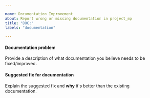 ```yaml
---

name: Documentation Improvement
about: Report wrong or missing documentation in project_mp
title: "DOC:"
labels: "documentation"

---
```


#### Documentation problem

Provide a description of what documentation you believe needs to be fixed/improved.

#### Suggested fix for documentation

Explain the suggested fix and **why** it's better than the existing documentation.
